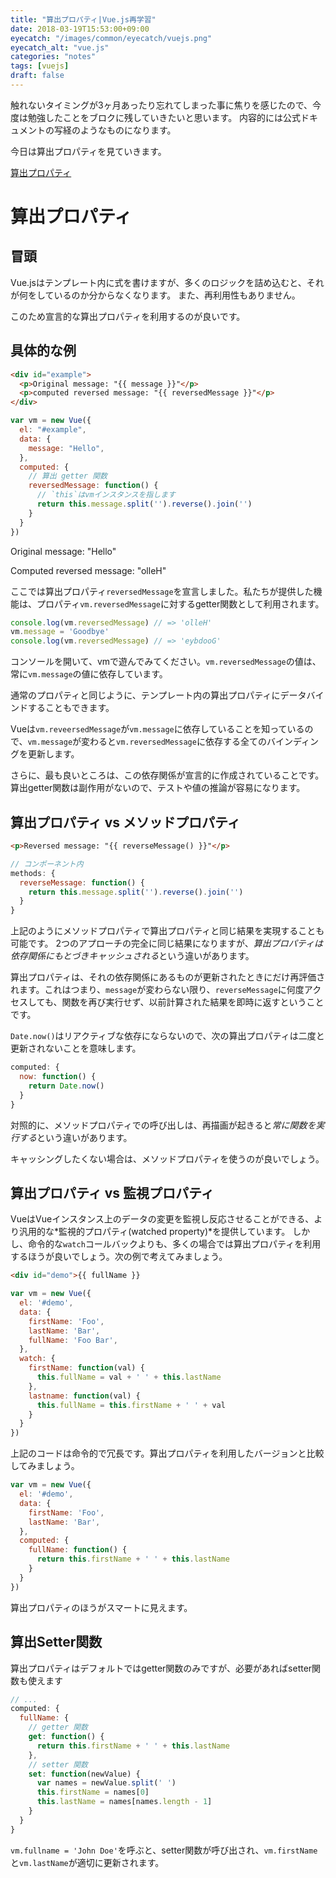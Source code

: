 ```yaml
---
title: "算出プロパティ|Vue.js再学習"
date: 2018-03-19T15:53:00+09:00
eyecatch: "/images/common/eyecatch/vuejs.png"
eyecatch_alt: "vue.js"
categories: "notes"
tags: [vuejs]
draft: false
---
```


触れないタイミングが3ヶ月あったり忘れてしまった事に焦りを感じたので、今度は勉強したことをブロクに残していきたいと思います。
内容的には公式ドキュメントの写経のようなものになります。

今日は算出プロパティを見ていきます。

[算出プロパティ](https://jp.vuejs.org/v2/guide/computed.htmll)

# 算出プロパティ
## 冒頭

Vue.jsはテンプレート内に式を書けますが、多くのロジックを詰め込むと、それが何をしているのか分からなくなります。
また、再利用性もありません。

このため宣言的な算出プロパティを利用するのが良いです。

## 具体的な例

```html
<div id="example">
  <p>Original message: "{{ message }}"</p>
  <p>computed reversed message: "{{ reversedMessage }}"</p>
</div>
```

```js
var vm = new Vue({
  el: "#example",
  data: {
    message: "Hello",
  },
  computed: {
    // 算出 getter 関数
    reversedMessage: function() {
      // `this`はvmインスタンスを指します
      return this.message.split('').reverse().join('')
    }
  }
})
```

<div class="sc-demo">
  <p>Original message: "Hello"</p>
  <p>Computed reversed message: "olleH"</p>
</div>

ここでは算出プロパティ`reversedMessage`を宣言しました。私たちが提供した機能は、プロパティ`vm.reversedMessage`に対するgetter関数として利用されます。

```js
console.log(vm.reversedMessage) // => 'olleH'
vm.message = 'Goodbye'
console.log(vm.reversedMessage) // => 'eybdooG'
```

コンソールを開いて、vmで遊んでみてください。`vm.reversedMessage`の値は、常に`vm.message`の値に依存しています。

通常のプロパティと同じように、テンプレート内の算出プロパティにデータバインドすることもできます。

Vueは`vm.reveersedMessage`が`vm.message`に依存していることを知っているので、`vm.message`が変わると`vm.reversedMessage`に依存する全てのバインディングを更新します。

さらに、最も良いところは、この依存関係が宣言的に作成されていることです。算出getter関数は副作用がないので、テストや値の推論が容易になります。

## 算出プロパティ vs メソッドプロパティ

```html
<p>Reversed message: "{{ reverseMessage() }}"</p>
```

```js
// コンポーネント内
methods: {
  reverseMessage: function() {
    return this.message.split('').reverse().join('')
  }
}
```

上記のようにメソッドプロパティで算出プロパティと同じ結果を実現することも可能です。
2つのアプローチの完全に同じ結果になりますが、*算出プロパティは依存関係にもとづきキャッシュされる*という違いがあります。

算出プロパティは、それの依存関係にあるものが更新されたときにだけ再評価されます。これはつまり、`message`が変わらない限り、`reverseMessage`に何度アクセスしても、関数を再び実行せず、以前計算された結果を即時に返すということです。

`Date.now()`はリアクティブな依存にならないので、次の算出プロパティは二度と更新されないことを意味します。

```js
computed: {
  now: function() {
    return Date.now()
  }
}
```

対照的に、メソッドプロパティでの呼び出しは、再描画が起きると*常に関数を実行する*という違いがあります。

キャッシングしたくない場合は、メソッドプロパティを使うのが良いでしょう。

## 算出プロパティ vs 監視プロパティ

VueはVueインスタンス上のデータの変更を監視し反応させることができる、より汎用的な*監視的プロパティ(watched property)*を提供しています。
しかし、命令的な`watch`コールバックよりも、多くの場合では算出プロパティを利用するほうが良いでしょう。次の例で考えてみましょう。

```html
<div id="demo">{{ fullName }}
```

```js
var vm = new Vue({
  el: '#demo',
  data: {
    firstName: 'Foo',
    lastName: 'Bar',
    fullName: 'Foo Bar',
  },
  watch: {
    firstName: function(val) {
      this.fullName = val + ' ' + this.lastName
    },
    lastname: function(val) {
      this.fullName = this.firstName + ' ' + val
    }
  }
})
```

上記のコードは命令的で冗長です。算出プロパティを利用したバージョンと比較してみましょう。

```js
var vm = new Vue({
  el: '#demo',
  data: {
    firstName: 'Foo',
    lastName: 'Bar',
  },
  computed: {
    fullName: function() {
      return this.firstName + ' ' + this.lastName
    }
  }
})
```

算出プロパティのほうがスマートに見えます。

## 算出Setter関数

算出プロパティはデフォルトではgetter関数のみですが、必要があればsetter関数も使えます

```js
// ...
computed: {
  fullName: {
    // getter 関数
    get: function() {
      return this.firstName + ' ' + this.lastName
    },
    // setter 関数
    set: function(newValue) {
      var names = newValue.split(' ')
      this.firstName = names[0]
      this.lastName = names[names.length - 1]
    }
  }
}
```

`vm.fullname = 'John Doe'`を呼ぶと、setter関数が呼び出され、`vm.firstName`と`vm.lastName`が適切に更新されます。

